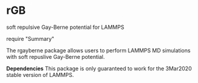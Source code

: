 # rGB
soft repulsive Gay-Berne potential for LAMMPS

require "Summary"

The rgayberne package allows users to perform LAMMPS MD simulations with soft repuslive Gay-Berne potential.

**Dependencies**
This package is only guaranteed to work for the 3Mar2020 stable version of LAMMPS. 


